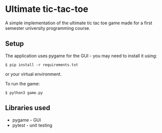 # Ultimate tic-tac-toe

A simple implementation of the ultimate tic tac toe game made
for a first semester university programming course.

## Setup
The application uses pygame for the GUI - you may need to install it using:
```shell
$ pip install -r requirements.txt
```
or your virtual environment.

To run the game:
```shell
$ python3 game.py
```

## Libraries used
- pygame - GUI
- pytest - unit testing